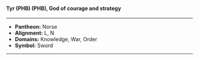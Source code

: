 #### Tyr (PHB) (PHB), God of courage and strategy
___

- **Pantheon:** Norse
- **Alignment:** L, N
- **Domains:** Knowledge, War, Order
- **Symbol:** Sword
___
